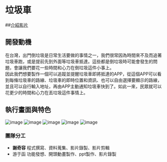 # 垃圾車

##[介紹影片](https://youtu.be/nE52WqWv3To)

## 開發動機

在台灣，出門倒垃圾是日常生活要做的事情之一，我們很常因為時間來不及而追著垃圾車跑，或是提前先到外面等垃圾車抵達。這些都是倒垃圾時可能會發生的問題，會讓我們要花一些時間和心力在倒垃圾這件小事上。\
因此我們想要製作一個可以追蹤並提醒垃圾車即將抵達的APP，從這個APP可以看到每條垃圾車的路線、垃圾車的即時位置和資訊、也可以自由選擇要顯示的路線，並且可以自行輸入地址，再由APP主動通知垃圾車快到了。如此一來，民眾就可以花更少的時間和心力在丟垃圾這件事情上。

## 執行畫面與特色
![image](https://user-images.githubusercontent.com/88066658/210159772-438b9090-d368-4493-a7e5-2576049b1751.png)
![image](https://user-images.githubusercontent.com/88066658/210159777-247878c3-a07b-4f87-bd0b-b8330739c7fb.png)
![image](https://user-images.githubusercontent.com/88066658/210159781-65940bc2-9cb4-4c29-9b9a-ad87aa68c4e9.png)
![image](https://user-images.githubusercontent.com/88066658/210159784-1d5afd16-7ec7-4832-b0df-28038562f0f5.png)
![image](https://user-images.githubusercontent.com/88066658/210159790-4d745897-457d-4113-946d-6746f146c37d.png)


### 團隊分工

- **謝奇容**  程式撰寫、資料蒐集、影片錄製、影片剪輯
- 游于函  功能發想、開頭動畫製作、ppt製作、影片錄製

